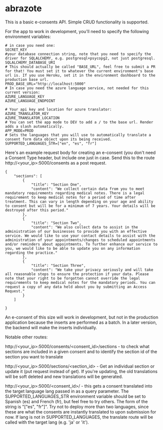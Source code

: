 # abrazote

This is a basic e-consents API. Simple CRUD functionality is supported. 

For the app to work in development, you'll need to specify the following environment variables:

```
# in case you need one: 
SECRET_KEY
#your database connection string, note that you need to specify the driver for SQLALCHEMY, e.g. postgresql+psycopg2, not just postgresql. 
SQLALCHEMY_DATABASE_URI
# This should actually be called "BASE_URL", feel free to submit a PR for that! You must set it to whatever the current environment's base url is. If you use Heroku, set it in the environment dashboard to the production base url. 
PROD_BASE_URL="http://localhost:5000"
# In case you need the azure language service, not needed for this current version:
AZURE_LANGUAGE_KEY
AZURE_LANGUAGE_ENDPOINT

# Your api key and location for azure translator:
AZURE_TRANSLATOR_KEY
AZURE_TRANSLATOR_LOCATION
# You can set the app mode to DEV to add a / to the base url. Render adds a slash automatically.
APP_MODE=PROD
# Sets the languages that you will use to automatically translate a consent form data object upon its being received.
SUPPORTED_LANGUAGES_STR=["en", "es", "fr"]

```


Here's an example request body for creating an e-consent (you don't need a Consent Type header, but include one just in case. Send this to the route http://<your_ip>:5000/consents as a post request.  

```
{
    "sections": [
        {
            "title": "Section One",
            "content": "We collect certain data from you to meet mandatory requirements regarding medical notes. There is a legal requirement to keep medical notes for a period of time after treatment. This can vary in length depending on your age and ability to consent but will be for a minimum of 7 years. Your details will be destroyed after this period."
        },
        {
            "title": "Section Two",
            "content": "We also collect data to assist in the administration of our businesses to provide you with an effective service. We would like to use your contact details to assist with the administration of your appointments/changes to scheduled appointments and/or reminders about appointments. To further enhance our service to you, we would like to be able to update you on any information regarding the practice."
        },
        {
            "title": "Section Three",
            "content": "We take your privacy seriously and will take all reasonable steps to ensure the protection if your data. Please note that your right to be forgotten cannot override the legal requirements to keep medical notes for the mandatory periods. You can request a copy of any data held about you by submitting an Access Request."
        }
    ]

}
```

An e-consent of this size will work in development, but not in the production application because the inserts are performed as a batch. In a later version, the backend will make the inserts individually. 

Notable other routes:


http://<your_ip>:5000/consents/<consent_id>/sections  - to check what sections are included in a given consent and to identify the section id of the section you want to translate

http://<your_ip>:5000/sections/<section_id> - Get an individual section or update it (put request instead of get). If you're updating, the old translations will be soft deleted and new translations will be generated. 

http://<your_ip>:5000/<consent_id>/<lang> - this gets a consent translated into the target language lang passed in as a query parameter. The SUPPORTED_LANGUAGES_STR environment variable should be set to Spanish (es) and French (fr), but feel free to try others. The form of the string is "["es", "fr"]". Try not to deploy more than two languages, since these are what the consents are instantly translated to upon submission for now. If lang is not in SUPPORTED_LANGUAGES, the translate route will be called with the target lang (e.g. 'ja' or 'it'). 



